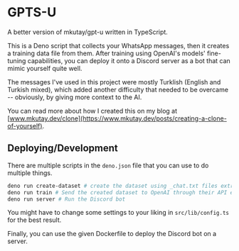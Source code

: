 # GPTS-U

A better version of mkutay/gpt-u written in TypeScript.

This is a Deno script that collects your WhatsApp messages, then it creates a training data file from them. After training using OpenAI's models' fine-tuning capabilities, you can deploy it onto a Discord server as a bot that can mimic yourself quite well.

The messages I've used in this project were mostly Turklish (English and Turkish mixed), which added another difficulty that needed to be overcame -- obviously, by giving more context to the AI.

You can read more about how I created this on my blog at [www.mkutay.dev/clone](https://www.mkutay.dev/posts/creating-a-clone-of-yourself).

## Deploying/Development

There are multiple scripts in the `deno.json` file that you can use to do multiple things.

```bash
deno run create-dataset # create the dataset using _chat.txt files extracted from WhatsApp
deno run train # Send the created dataset to OpenAI through their API endpoint
deno run server # Run the Discord bot
```

You might have to change some settings to your liking in `src/lib/config.ts` for the best result.

Finally, you can use the given Dockerfile to deploy the Discord bot on a server.
